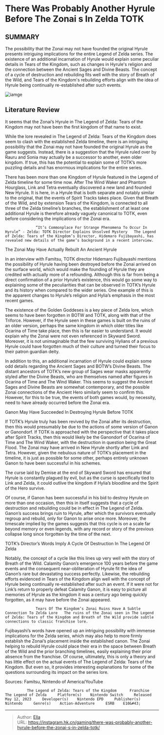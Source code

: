 # There Was Probably Another Hyrule Before The Zonai s In Zelda TOTK


## SUMMARY 



  The possibility that the Zonai may not have founded the original Hyrule presents intriguing implications for the entire Legend of Zelda series.   The existence of an additional incarnation of Hyrule would explain some peculiar details in Tears of the Kingdom, such as changes in Hyrule&#39;s religion and the connection between the Ancient Sages and Divine Beasts.   The concept of a cycle of destruction and rebuilding fits well with the story of Breath of the Wild, and Tears of the Kingdom&#39;s rebuilding efforts align with the idea of Hyrule being continually re-established after such events.  

![iamge](https://static1.srcdn.com/wordpress/wp-content/uploads/2024/01/zelda-totk-rauru-thinking-mineru.jpg)

## Literature Review

It seems that the Zonai’s Hyrule in The Legend of Zelda: Tears of the Kingdom may not have been the first kingdom of that name to exist.




While the lore revealed in The Legend of Zelda: Tears of the Kingdom does seem to clash with the established Zelda timeline, there is an intriguing possibility that the Zonai may not have founded the original Hyrule as the game suggests. Instead, there is a suggestion that the Hyrule ruled over by Rauru and Sonia may actually be a successor to another, even older kingdom. If true, this has the potential to explain some of TOTK’s more puzzling details and has enormous implications for the entire series.




There has been more than one Kingdom of Hyrule featured in the Legend of Zelda timeline for some time now. After The Wind Waker and Phantom Hourglass, Link and Tetra eventually discovered a new land and founded New Hyrule. It is here, in a Hyrule that is both separate and notably similar to the original, that the events of Spirit Tracks takes place. Given that Breath of the Wild, and by extension Tears of the Kingdom, is connected to all three of the Zelda timeline’s branches, the establishment of at least one additional Hyrule is therefore already vaguely canonical to TOTK, even before considering the implications of the Zonai era.

                  “It’s Commonplace For Strange Phenomena To Occur In Hyrule” - Zelda: TOTK Director Explains Unsolved Mystery   The Legend of Zelda: Tears of the Kingdom’s Director, Hidemaro Fujibayashi, has revealed new details of the game’s background in a recent interview.   


 The Zonai May Have Actually Rebuilt An Ancient Hyrule 
          




In an interview with Famitsu, TOTK director Hidemaro Fujibayashi mentions the possibility of Hyrule having been destroyed before the Zonai arrived on the surface world, which would make the founding of Hyrule they are credited with actually more of a refounding. Although this is far from being a direct confirmation of a prior Hyrule’s existence, this would go some way to explaining some of the peculiarities that can be observed in TOTK’s Hyrule and its history when compared to the wider series. One example of this is the apparent changes to Hyrule’s religion and Hylia’s emphasis in the most recent games.

The existence of the Golden Goddeses is a key piece of Zelda lore, which seems to have been forgotten in BOTW and TOTK, along with that of the Triforce. However, if the Hyrule seen in these games is built on the ruins of an older version, perhaps the same kingdom in which older titles like Ocarina of Time take place, then this is far easier to understand. It would explain why the Zonai were not even referenced in Skyward Sword. Moreover, it is not unimaginable that the few surviving Hylians of a previous Hyrule could have forgotten much of their culture and turned their focus to their patron guardian deity.





 

In addition to this, an additional incarnation of Hyrule could explain some odd details regarding the Ancient Sages and BOTW’s Divine Beasts. The distant ancestors of TOTK’s new group of Sages wear masks apparently styled after the Divine Beasts, who are themselves named after figures in Ocarina of Time and The Wind Waker. This seems to suggest the Ancient Sages and Divine Beasts are somewhat contemporary, and the possible Zonai connections of the Ancient Hero similarly seem to confirm this. However, for this to be true, the events of both games would, by necessity, need to have already occurred before the Zonai era.



 Ganon May Have Succeeded In Destroying Hyrule Before TOTK 
          




If TOTK’s Hyrule truly has been revived by the Zonai after its destruction, then this would presumably be due to the actions of some version of Ganon or Ganondorf. If TOTK is approached with the perspective that it takes place after Spirit Tracks, then this would likely be the Ganondorf of Ocarina of Time and The Wind Waker, with the destruction in question being the Great Flood. The Zonai may have arrived in New Hyrule shortly after Link and Tetra. However, given the nebulous nature of TOTK’s placement in the timeline, it is just as possible for some other, perhaps entirely unknown Ganon to have been successful in his schemes.



The curse laid by Demise at the end of Skyward Sword has ensured that Hyrule is constantly plagued by evil, but as the curse is specifically tied to Link and Zelda, it could outlive the kingdom if Hylia’s bloodline and the Spirit of the Hero survive.




Of course, if Ganon has been successful in his bid to destroy Hyrule on more than one occasion, then this in itself suggests that a cycle of destruction and rebuilding could be in effect in The Legend of Zelda. Ganon’s success brings ruin to Hyrule, after which the survivors eventually regroup and rebuild, only for Ganon to arise once more. Moreover, the timescale implied by the games suggests that this cycle is on a scale far beyond memory or even legends, with any record or story of the previous collapse long since forgotten by the time of the next.






 TOTK’s Director’s Words Imply A Cycle Of Destruction In The Legend Of Zelda 
         

Notably, the concept of a cycle like this lines up very well with the story of Breath of the Wild. Calamity Ganon’s emergence 100 years before the game events and the consequent near-obliteration of Hyrule fit the idea of Ganon’s rare but devastating success perfectly. Likewise, the rebuilding efforts evidenced in Tears of the Kingdom align well with the concept of Hyrule being continually re-established after such an event. If it were not for Link’s return to properly defeat Calamity Ganon, it is easy to picture all memories of Hyrule as the kingdom it was a century ago being quickly forgotten, as it may have before the Zonai appeared.

                  Tears Of The Kingdom’s Zonai Ruins Have A Subtle Connection To Zelda Lore   The ruins of the Zonai seen in The Legend of Zelda: Tears of the Kingdom and Breath of the Wild provide subtle connections to classic franchise lore.   




Fujibayashi’s words have opened up an intriguing possibility with immense implications for the Zelda series, which may also help to more firmly establish the Zonai’s placement inside the established canon. The Zonai helping to rebuild Hyrule could place their era in the space between Breath of the Wild and the prior branching timelines, easily explaining their prior absence from the franchise. Of course, ultimately, this is only a theory and has little effect on the actual events of The Legend of Zelda: Tears of the Kingdom. But even so, it provides interesting explanations for some of the questions surrounding its impact on the series lore.

Sources: Famitsu, Nintendo of America/YouTube

              The Legend of Zelda: Tears of the Kingdom      Franchise    The Legend of Zelda     Platform(s)    Nintendo Switch     Released    May 12, 2023     Developer(s)    Nintendo EPD     Publisher(s)    Nintendo     Genre(s)    Action-Adventure     ESRB    E10&#43;      


---

> Author: [Ella](https://instagram.hk.cn/)  
> URL: https://instagram.hk.cn/gaming/there-was-probably-another-hyrule-before-the-zonai-s-in-zelda-totk/  


